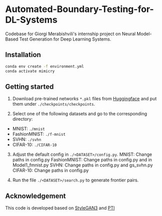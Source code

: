 # Automated-Boundary-Testing-for-DL-Systems
Codebase for Giorgi Merabishvili's internship project on Neural Model-Based Test Generation for Deep Learning Systems.

## Installation

```bash
conda env create -f environment.yml
conda activate mimicry
```

## Getting started

1. Download pre-trained networks `*.pkl` files from [Huggingface](https://huggingface.co/awafa/cSG2) and put them under `./checkpoints/checkpoints`.

2. Select one of the following datasets and go to the corresponding directory:
  - MNIST: `./mnist` 
  - FashionMNIST: `./f-mnist` 
  - SVHN: `./svhn` 
  - CIFAR-10: `./CIFAR-10` 


3. Adjust the default config in `./<DATASET>/config.py`.
   MNIST: Change paths in config.py
   FashionMNIST: Change paths in config.py and in Model1_fmnist.py
   SVHN: Change paths in config.py and gs_svhn.py
   CIFAR-10: Change paths in config.py
   

5. Run the file `./<DATASET>/search.py` to generate frontier pairs.



## Acknowledgement

This code is developed based on [StyleGAN3](https://github.com/NVlabs/stylegan3) and [PTI](https://github.com/tianhaoxie/DragGAN_PTI/tree/27a9821085ce4d9b788aaf4bbb52b9b982b25bcd?tab=readme-ov-file)
